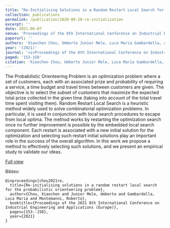 ```yaml
---
title: "Re-Initialising Solutions in a Random Restart Local Search for the Probabilistic Orienteering Problem"
collection: publications
permalink: /publication/2020-09-20-re-initialization
excerpt: ''
date: 2021-06-07
venue: 'Proceedings of the 8th International Conference on Industrial Engineering and Applications'
paperurl: ''
authors: 'Xiaochen Chou, Umberto Junior Mele, Luca Maria Gambardella, and Roberto Montemanni.(2021).'
year: '(2021)'
journal: '<i>Proceedings of the 8th International Conference on Industrial Engineering and Applications (Europe)<i>'
paged: '153-158'
citation: 'Xiaochen Chou, Umberto Junior Mele, Luca Maria Gambardella, and Roberto Montemanni.(2021). <i>Proceedings of the 8th International Conference on Industrial Engineering and Applications (Europe)</i>. pp. 153-158.'
---
```


The Probabilistic Orienteering Problem is an optimization problem where a set of customers, each with an associated prize and probability of requiring a service, a time budget and travel times between customers are given. The objective is to select the subset of customers that maximize the expected total prize collected in the given time (taking into account of the total travel time spent visiting them).
Random Restart Local Search is a heuristic method widely used to solve combinatorial optimization problems. In particular, it is used in conjunction with local search procedures to escape from local optima. The method works by restarting the optimization search once no further improvement is possible by the embedded local search component. Each restart is associated with a new initial solution for the optimization and selecting such restart initial solutions play an important role in the success of the overall algorithm. In this work we propose a method to effectively selecting such solutions, and we present an empirical study to validate our ideas.


[Full view](https://dl.acm.org/doi/abs/10.1145/3463858.3463895)

Bibtex:
```
@inproceedings{chou2021re,
  title={Re-initialising solutions in a random restart local search for the probabilistic orienteering problem},
  author={Chou, Xiaochen and Junior Mele, Umberto and Gambardella, Luca Maria and Montemanni, Roberto},
  booktitle={Proceedings of the 2021 8th International Conference on Industrial Engineering and Applications (Europe)},
  pages={153--158},
  year={2021}
}
```



<!-- https://scholar.google.com/citations?user=H4ePDO0AAAAJ&hl=en&oi=ao -->

<!-- [Download paper here](https://drive.google.com/file/d/1bo2NPEc3oopwCegHLcM0bWPnmtG1gxdl/view) -->